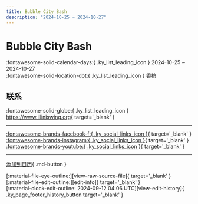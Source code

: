 ```yaml
---
title: Bubble City Bash
description: "2024-10-25 ~ 2024-10-27"
---
```


# Bubble City Bash 

:fontawesome-solid-calendar-days:{ .ky_list_leading_icon } 2024-10-25 ~ 2024-10-27  
:fontawesome-solid-location-dot:{ .ky_list_leading_icon } 香槟  

## 联系

:fontawesome-solid-globe:{ .ky_list_leading_icon } <https://www.illiniswing.org>{ target='_blank' }  

---

 [:fontawesome-brands-facebook-f:{ .ky_social_links_icon }](https://www.facebook.com/IlliniSwing){ target='_blank' } [:fontawesome-brands-instagram:{ .ky_social_links_icon }](https://instagram.com/illiniswingsociety){ target='_blank' } [:fontawesome-brands-youtube:{ .ky_social_links_icon }](https://youtube.com/@illiniswingsociety7575){ target='_blank' }

---

[添加到日历](https://swing.news/ics/zh-Hans/2024/us/bubble-city-bash-2024.ics){ .md-button }

<div class="ky_page_footer" markdown>
<div class="ky_page_footer_trailing" markdown="span">
[:material-file-eye-outline:][view-raw-source-file]{ target='_blank' }
[:material-file-edit-outline:][edit-info]{ target='_blank' }
</div>
<div class="ky_page_footer_leading" markdown="span">
[:material-clock-edit-outline: 2024-09-12 04:06 UTC][view-edit-history]{ .ky_page_footer_history_button target='_blank' }
</div>
</div>

[view-raw-source-file]: https://github.com/swingdance/events/blob/main/2024/us/bubble-city-bash-2024.json "查看原始源文件"
[edit-info]: https://github.com/swingdance/events/issues/new?assignees=&labels=update+event&projects=&template=03-update_entity.yml&title=%5B2024%2Fus%5D%20Bubble%20City%20Bash&region=us&year=2024&id=bubble-city-bash-2024&name=Bubble%20City%20Bash&org_id= "编辑信息"

[view-edit-history]: https://github.com/swingdance/events/commits/main/2024/us/bubble-city-bash-2024.json "查看编辑历史"
